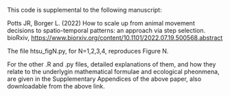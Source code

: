 This code is supplemental to the following manuscript:

Potts JR, Borger L. (2022) How to scale up from animal movement decisions to spatio-temporal patterns: an approach via step selection. bioRxiv, https://www.biorxiv.org/content/10.1101/2022.07.19.500568.abstract

The file htsu_figN.py, for N=1,2,3,4, reproduces Figure N.

For the other .R and .py files, detailed explanations of them, and how they relate to the underlygin mathematical formulae and ecological pheonmena, are given in the Supplementary Appendices of the above paper, also downloadable from the above link.
